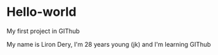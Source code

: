 # Hello-world
My first project in GIThub

My name is Liron Dery, I'm 28 years young (jk) and I'm learning GIThub
